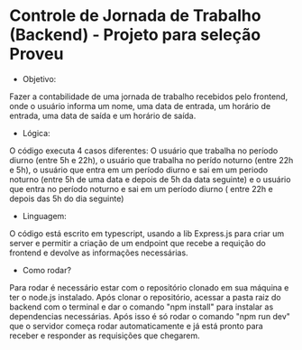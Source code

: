 # Controle de Jornada de Trabalho (Backend) - Projeto para seleção Proveu

* Objetivo: 

Fazer a contabilidade de uma jornada de trabalho recebidos pelo frontend, onde o usuário informa um nome, uma data de entrada, um horário de entrada, uma data de saída e um horário de saída. 

* Lógica: 

O código executa 4 casos diferentes: O usuário que trabalha no período diurno (entre 5h e 22h), o usuário que trabalha no perído noturno (entre 22h e 5h), o usuário que entra em um período diurno e sai em um periodo noturno (entre 5h de uma data e depois de 5h da data seguinte) e o usuário que entra no período noturno e sai em um período diurno ( entre 22h e depois das 5h do dia seguinte)

* Linguagem:

O código está escrito em typescript, usando a lib Express.js para criar um server e permitir a criação de um endpoint que recebe a requição do frontend e devolve as informações necessárias.

* Como rodar?

Para rodar é necessário estar com o repositório clonado em sua máquina e ter o node.js instalado. Após clonar o repositório, acessar a pasta raiz do backend com o terminal e dar o comando "npm install" para instalar as dependencias necessárias. Após isso é só rodar o comando "npm run dev" que o servidor começa rodar automaticamente e já está pronto para receber e responder as requisições que chegarem.